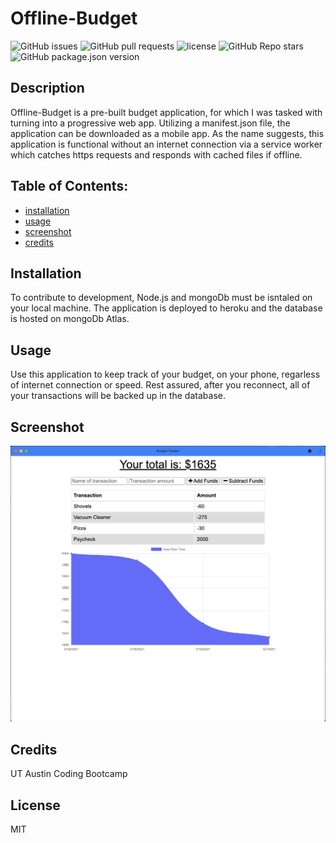 
# Offline-Budget

![GitHub issues](https://img.shields.io/github/issues/CaseyDeriso/Offline-Budget) ![GitHub pull requests](https://img.shields.io/github/issues-pr/CaseyDeriso/Offline-Budget) ![license](https://img.shields.io/github/license/CaseyDeriso/Offline-Budget) ![GitHub Repo stars](https://img.shields.io/github/stars/CaseyDeriso/Offline-Budget?style=social) ![GitHub package.json version](https://img.shields.io/github/package-json/v/CaseyDeriso/Offline-Budget)

## Description

Offline-Budget is a pre-built budget application, for which I was tasked with turning into a progressive web app. Utilizing a manifest.json file, the application can be downloaded as a mobile app. As the name suggests, this application is functional without an internet connection via a service worker which catches https requests and responds with cached files if offline. 

## Table of Contents:
* [installation](#Installation)
* [usage](#Usage)
* [screenshot](#Screenshot)
* [credits](#Credits)


## Installation 

To contribute to development, Node.js and mongoDb must be isntaled on your local machine. The application is deployed to heroku and the database is hosted on mongoDb Atlas. 

## Usage 

Use this application to keep track of your budget, on your phone, regarless of internet connection or speed. Rest assured, after you reconnect, all of your transactions will be backed up in the database. 

## Screenshot
![Screenshot of Application](./public/images/screenshot.png)
      

## Credits

UT Austin Coding Bootcamp

## License 

MIT
